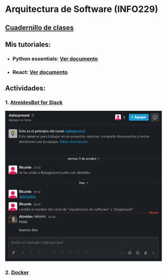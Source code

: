 # Arquitectura de Software (INFO229)



## [Cuadernillo de clases](https://docs.google.com/document/d/1tk83BdHxWoIsKKACsBDRqfjEl_w9nC9XWIvy3faFVZE/edit?usp=sharing)

## Mis tutoriales:
- ### Python essentials: [Ver documento](/docs/tutoriales/python/python-essentials.ipynb)
- ### React: [Ver documento](/docs/tutoriales/react/react-essentials.md)
## Actividades:
### 1. [AtreidesBot for Slack](/actividades/Atreidesbot-slack/)
<div align="center"><img src="/actividades/Atreidesbot-slack/img.png"></div>

### 2. [Docker](actividades/docker/)

